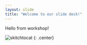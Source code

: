 ```yaml
---
layout: slide
title: "Welcome to our slide deck!"
---
```


Hello from workshop!

![skitchtocat](https://octodex.github.com/images/skitchtocat.png)
{: .center}
